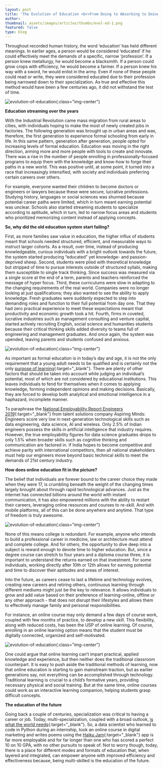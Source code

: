 ```yaml
---
layout: post
title: 'The Evolution of Education <br>From Doing to Absorbing to Doing and Absorbing Together'
author: 
thumbnail: assets/images/articles/thumbs/evol-ed-1.png
featured: false
type: blog
---
```


Throughout recorded human history, the word ‘education’ has held different meanings. In earlier ages, a person would be considered ‘educated’ if he could effectively meet the demands of a specific, narrow ‘profession’. If a person knew metallurgy, he would become a blacksmith. If a person could grow crops with efficiency, he would become a farmer. If a person knew his way with a sword, he would enlist in the army. Even if none of these people could read or write, they were considered educated due to their profession being narrowed down to their specialization. As true and effective this method would have been a few centuries ago, it did not withstand the test of time.

![evolution-of-education](/assets/images/articles/evol-ed-1.png){:class="img-center"}

**Education streaming over the years**

With the Industrial Revolution came mass migration from rural areas to cities, with individuals hoping to make the most of newly created jobs in factories. The following generation was brought up in urban areas and was, therefore, the first generation to experience formal schooling from early in life. In this same pattern, generation after generation, people opted for increasing levels of formal education. Education was moving in the right direction, arming more and more people with tools to create and innovate. There was a rise in the number of people enrolling in professionally-focused programs to equip them with the knowledge and know-how to forge their paths in a new world. This was positive until, at some point, it turned into a race that increasingly intensified, with society and individuals preferring certain careers over others. 

For example, everyone wanted their children to become doctors or engineers or lawyers because these were secure, lucrative professions. Studying history, languages or social sciences was shunned because potential career paths were limited, which in turn meant earning potential was unclear. Schools also started streaming students to specialize according to aptitude, which in turn, led to narrow focus areas and students who prioritized memorizing content instead of applying concepts.

**So, why did the old education system start failing?**

First, as more families saw value in education, the higher influx of students meant that schools needed structured, efficient, and measurable ways to instruct larger cohorts. As a result, over time, instead of producing knowledgeable, curious individuals with a bright outlook towards the future, the system started producing “educated” yet knowledge- and passion- deprived sheep. 
Second, students were plied with theoretical knowledge but stripped of time to pursue interests outside of structured syllabi, making them susceptible to single track thinking. Since success was measured via a single score at the end of a term, parents and teachers reinforced the message of hyper focus. 
Third, these curriculums were slow in adapting to the changing requirements of the real world. Companies were no longer looking at just qualifications; they also wanted to see the ability to apply knowledge. Fresh graduates were suddenly expected to step into demanding roles and function to their full potential from day one. That they had zero practical experience to meet these expectations meant that productivity and economic growth took a hit.
Fourth, firms in coveted, lucrative industries such as management consulting and venture capital, started actively recruiting English, social science and humanities students because their critical thinking skills added diversity to teams full of engineering and management graduates. And once again, the system was upended, leaving parents and students confused and anxious.

![evolution-of-education](/assets/images/articles/evol-ed-2.jpg){:class="img-center"}

As important as formal education is in today’s day and age, it is not the only requirement that a young adult needs to be qualified and is certainly not the only [purpose of learning](https://blog.lore.online/2019/07/02/gone-are-the-days-part2.html){:target="\_blank"}. There are plenty of other factors that should be taken into account while judging an individual’s potential, most of which are not considered by educational institutions. This leaves individuals to fend for themselves when it comes to applying knowledge, forming independent opinions and making decisions. Basically, they are forced to develop both analytical and emotional intelligence in a haphazard, incomplete manner.

To paraphrase the [National Employability Report Engineers 2019](https://www.aspiringminds.com/research-reports/national-employability-report-for-engineers-2019/){:target="\_blank"} from talent solutions company Aspiring Minds: Engineers score very low in next-generation technological skills such as data engineering, data science, AI and wireless. Only 2.5% of Indian engineers possess the skills in artificial intelligence that industry requires. However, the true employability figures for data science graduates drops to only 1.5% when broader skills such as cognitive thinking and communication are factored in. If India hopes to become competitive and achieve parity with international competitors, then all national stakeholders must help our engineers move beyond basic technical skills to meet the demands of 21st century industry.

**How does online education fit in the picture?**

The belief that individuals are forever bound to the career choice they made when they were 17, is crumbling beneath the weight of the changing times largely brought about through rapid technological advances. Just as the internet has connected billions around the world with instant communication, it has also empowered millions with the ability to restart their careers, leveraging online resources and courses to re-skill. And with mobile platforms, all of this can be done anywhere and anytime. That type of freedom is truly awesome.

![evolution-of-education](/assets/images/articles/evol-ed-3.jpg){:class="img-center"}

None of this means college is redundant. For example, anyone who intends to build a professional career in medicine, law or architecture must attend and complete college. And for others, the opportunity to dive deep into a subject is reward enough to devote time to higher education. But, since a degree course can stretch to four years and a diploma course three, it is important to understand the returns earned on that investment. For some individuals, working directly after 10th or 12th allows for earning potential and time to discover their aptitudes and areas of interest. 

Into the future, as careers cease to last a lifetime and technology evolves, creating new careers and retiring others, continuous learning through different mediums might just be the key to relevance. It allows individuals to grow and add value based on their preference of learning-online, offline or any other approach - that does not disrupt their lifestyles and allows them to effectively manage family and personal responsibilities.

For instance, an online course may only demand a few days of course work, coupled with few months of practice, to develop a new skill. This flexibility, along with reduced costs, has been the USP of online learning. Of course, enrolling in an online learning option means that the student must be digitally connected, organized and self-motivated. 

![evolution-of-education](/assets/images/articles/evol-ed-4.png){:class="img-center"}

One could argue that online learning can’t impart practical, applied knowledge and experience, but then neither does the traditional classroom counterpart.
It is easy to push aside the traditional methods of learning, now that online education is starting to gain mainstream traction, but as earlier generations say, not everything can be accomplished through technology. Traditional learning is crucial to a child’s formative years, providing necessary physical and social training. But at the same time, online courses could work as an interactive learning companion, helping students grasp difficult concepts.

**The education of the future**

Going back a couple of centuries, specialization was critical to having a career or job. Today, multi-specialization, coupled with a broad outlook, [is what the world needs](https://blog.lore.online/2019/06/18/gone-are-the-days-of-one-and-done.html){:target="\_blank"}. So, a data scientist who learned to code in Python during an internship, took an online course in digital marketing and writes poems using the [Haiku Jam](https://haikujam.com/){:target="\_blank"} app is far more employable and for far longer than one who has scored a perfect 10 on 10 GPA, with no other pursuits to speak of. Not to worry though, today, there is a place for different modes and formats of education that, when layered and integrated, can empower anyone with improved efficiency and effectiveness because, being multi-skilled is the education of the future.







